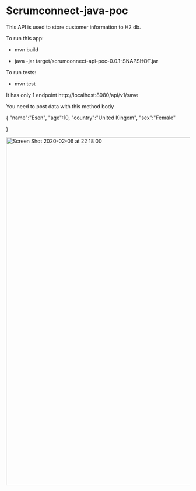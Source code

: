 # Scrumconnect-java-poc

This API is used to store customer information to H2 db.<br/>

To run this app:

  - mvn build <br/>

  - java -jar target/scrumconnect-api-poc-0.0.1-SNAPSHOT.jar <br/>
  
To run tests:<br/>
- mvn test

It has only 1 endpoint  http://localhost:8080/api/v1/save<br/>

You need to post data with this method body<br/>

{
	"name":"Esen",
	"age":10,
 	"country":"United Kingom",
 	"sex":"Female"

}

<img width="951" alt="Screen Shot 2020-02-06 at 22 18 00" src="https://user-images.githubusercontent.com/33178686/73983666-d3441880-492e-11ea-9809-9855b480250f.png">

